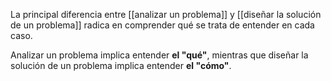 La principal diferencia entre [[analizar un problema]] y [[diseñar la solución de un problema]] radica en comprender qué se trata de entender en cada caso.

Analizar un problema implica entender **el "qué"**, mientras que diseñar la solución de un problema implica entender **el "cómo"**.